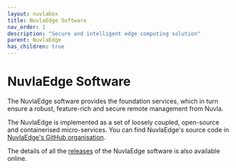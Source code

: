 ```yaml
---
layout: nuvlabox
title: NuvlaEdge Software
nav_order: 1
description: "Secure and intelligent edge computing solution"
parent: NuvlaEdge
has_children: true
---
```


NuvlaEdge Software
========

The NuvlaEdge software provides the foundation services, which in turn ensure a robust, feature-rich and secure remote management from Nuvla.

The NuvlaEdge is implemented as a set of loosely coupled, open-source and containerised micro-services. You can find NuvlaEdge's source code in [NuvlaEdge's GitHub organisation](https://github.com/nuvlaedge).

The details of all the [releases](https://github.com/nuvlaedge/deployment) of the NuvlaEdge software is also available online.
